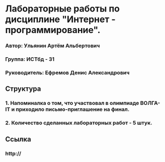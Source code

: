# Лабораторные работы по дисциплине  "Интернет - программирование".

### Автор: Ульянин Артём Альбертович
### Группа: ИСТбд - 31
### Руководитель: Ефремов Денис Александрович

## Структура
### 1. Напоминалка о том, что участвовал в олимпиаде ВОЛГА-IT и приходило письмо-приглашение на финал.
### 2. Количество сделанных лабораторных работ - 5 штук.

## Ссылка
### http://
